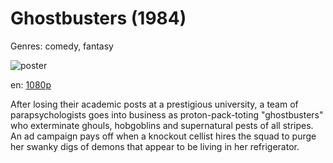 # Ghostbusters (1984)

Genres: comedy, fantasy

![poster](http://image.tmdb.org/t/p/w500/3FS3oBdorgczgfCkFi2u8ZTFfpS.jpg)

en:
  [1080p](magnet:?xt=urn:btih:5354E8EE54AE4B879C5A7C4B778F2EDE94BAFDA5&tr=udp://glotorrents.pw:6969/announce&tr=udp://tracker.opentrackr.org:1337/announce&tr=udp://torrent.gresille.org:80/announce&tr=udp://tracker.openbittorrent.com:80&tr=udp://tracker.coppersurfer.tk:6969&tr=udp://tracker.leechers-paradise.org:6969&tr=udp://p4p.arenabg.ch:1337&tr=udp://tracker.internetwarriors.net:1337)
  


After losing their academic posts at a prestigious university, a team of parapsychologists goes into business as proton-pack-toting "ghostbusters" who exterminate ghouls, hobgoblins and supernatural pests of all stripes. An ad campaign pays off when a knockout cellist hires the squad to purge her swanky digs of demons that appear to be living in her refrigerator.